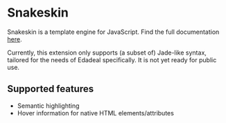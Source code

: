 # Snakeskin

Snakeskin is a template engine for JavaScript.
Find the full documentation [here](https://snakeskintpl.github.io/docs/).

Currently, this extension only supports (a subset of) Jade-like syntax,
tailored for the needs of Edadeal specifically.
It is not yet ready for public use.

## Supported features

- Semantic highlighting
- Hover information for native HTML elements/attributes
